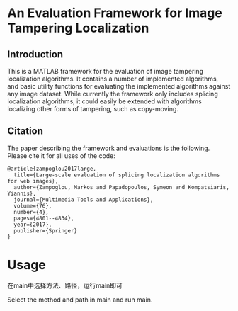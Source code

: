 # An Evaluation Framework for Image Tampering Localization 

## Introduction

This is a MATLAB framework for the evaluation of image tampering localization algorithms. It contains a number of implemented algorithms, and basic utility functions for evaluating the implemented algorithms against any image dataset. While currently the framework only includes splicing localization algorithms, it could easily be extended with algorithms localizing other forms of tampering, such as copy-moving.

## Citation

The paper describing the framework and evaluations is the following. Please cite it for all uses of the code:

	@article{zampoglou2017large,
	  title={Large-scale evaluation of splicing localization algorithms for web images},
	  author={Zampoglou, Markos and Papadopoulos, Symeon and Kompatsiaris, Yiannis},
	  journal={Multimedia Tools and Applications},
	  volume={76},
	  number={4},
	  pages={4801--4834},
	  year={2017},
	  publisher={Springer}
	}

# Usage
在main中选择方法、路径，运行main即可

Select the method and path in main and run main.